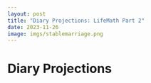 ```yaml
---
layout: post
title: "Diary Projections: LifeMath Part 2"
date: 2023-11-26
image: imgs/stablemarriage.png
---
```


# Diary Projections



